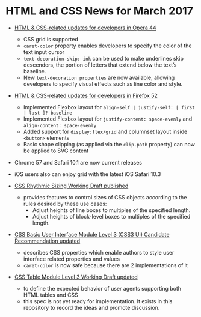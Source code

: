 # HTML and CSS News for March 2017

- [HTML & CSS-related updates for developers in Opera 44](https://dev.opera.com/blog/opera-44/)
    + CSS grid is supported
    + `caret-color` property enables developers to specify the color of the text input cursor
    + `text-decoration-skip: ink` can be used to make underlines skip descenders, the portion of letters that extend below the text’s baseline.
    + New `text-decoration properties` are now available, allowing developers to specify visual effects such as line color and style.

- [HTML & CSS-related updates for developers in Firefox 52](https://developer.mozilla.org/en-US/Firefox/Releases/52)
    + Implemented Flexbox layout for `align-self | justify-self: [ first | last ]? baseline`
    + Implemented Flexbox layout for `justify-content: space-evenly` and `align-content: space-evenly`
    + Added support for `display:flex/grid` and columnset layout inside `<button>` elements
    + Basic shape clipping (as applied via the `clip-path` property) can now be applied to SVG content

- Chrome 57 and Safari 10.1 are now current releases
- iOS users also can enjoy grid with the latest iOS Safari 10.3

- [CSS Rhythmic Sizing Working Draft published](https://www.w3.org/TR/css-rhythm-1/)
    - provides features to control sizes of CSS objects according to the rules desired by these use cases:
        + Adjust heights of line boxes to multiples of the specified length.
        + Adjust heights of block-level boxes to multiples of the specified length.

- [CSS Basic User Interface Module Level 3 (CSS3 UI) Candidate Recommendation updated](https://www.w3.org/TR/css-ui-3/#changes)
    - describes CSS properties which enable authors to style user interface related properties and values
    - `caret-color` is now safe because there are 2 implementations of it

- [CSS Table Module Level 3 Working Draft updated](https://www.w3.org/TR/css-tables-3/)
    - to define the expected behavior of user agents supporting both HTML tables and CSS
    - this spec is not yet ready for implementation. It exists in this repository to record the ideas and promote discussion.
